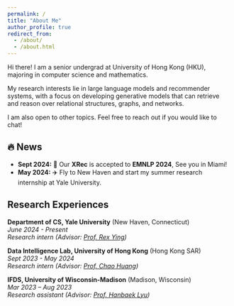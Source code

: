 ```yaml
---
permalink: /
title: "About Me"
author_profile: true
redirect_from: 
  - /about/
  - /about.html
---
```

Hi there! I am a senior undergrad at University of Hong Kong (HKU), majoring in computer science and mathematics.

My research interests lie in large language models and recommender systems, with a focus on developing generative models that can retrieve and reason over relational structures, graphs, and networks.

I am also open to other topics. Feel free to reach out if you would like to chat!

<!-- Feel free to reach out if you'd like to brainstorm ideas, discuss potential projects, or just geek out about the latest developments in our field. I'm open to other related areas as well. -->

🔥 News
-------

* **Sept 2024:** 🎉 Our **XRec** is accepted to **EMNLP 2024**, See you in Miami!
* **May 2024:** ✈️ Fly to New Haven and start my summer research internship at Yale University.

Research Experiences
--------------------

**Department of CS, Yale University** (New Haven, Connecticut)\
*June 2024 - Present*\
*Research intern (Advisor: [Prof. Rex Ying](https://www.cs.yale.edu/homes/ying-rex/))*

**Data Intelligence Lab, University of Hong Kong** (Hong Kong SAR)\
*Sept 2023 - May 2024*\
*Research intern (Advisor: [Prof. Chao Huang](https://sites.google.com/view/chaoh))*

**IFDS, University of Wisconsin-Madison** (Madison, Wisconsin)\
*Mar 2023 – Aug 2023*\
*Research assistant (Advisor: [Prof. Hanbaek Lyu](https://hanbaeklyu.com))*
